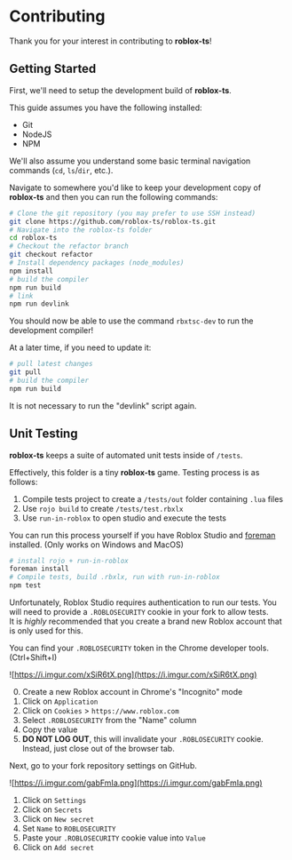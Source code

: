 # Contributing

Thank you for your interest in contributing to **roblox-ts**!

## Getting Started

First, we'll need to setup the development build of **roblox-ts**.

This guide assumes you have the following installed:

-   Git
-   NodeJS
-   NPM

We'll also assume you understand some basic terminal navigation commands (`cd`, `ls`/`dir`, etc.).

Navigate to somewhere you'd like to keep your development copy of **roblox-ts** and then you can run the following commands:

```sh
# Clone the git repository (you may prefer to use SSH instead)
git clone https://github.com/roblox-ts/roblox-ts.git
# Navigate into the roblox-ts folder
cd roblox-ts
# Checkout the refactor branch
git checkout refactor
# Install dependency packages (node_modules)
npm install
# build the compiler
npm run build
# link
npm run devlink
```

You should now be able to use the command `rbxtsc-dev` to run the development compiler!

At a later time, if you need to update it:

```sh
# pull latest changes
git pull
# build the compiler
npm run build
```

It is not necessary to run the "devlink" script again.

## Unit Testing

**roblox-ts** keeps a suite of automated unit tests inside of `/tests`.

Effectively, this folder is a tiny **roblox-ts** game. Testing process is as follows:

1. Compile tests project to create a `/tests/out` folder containing `.lua` files
2. Use `rojo build` to create `/tests/test.rbxlx`
3. Use `run-in-roblox` to open studio and execute the tests

You can run this process yourself if you have Roblox Studio and [foreman](https://github.com/Roblox/foreman) installed. (Only works on Windows and MacOS)

```sh
# install rojo + run-in-roblox
foreman install
# Compile tests, build .rbxlx, run with run-in-roblox
npm test
```

Unfortunately, Roblox Studio requires authentication to run our tests. You will need to provide a `.ROBLOSECURITY` cookie in your fork to allow tests.\
It is _highly_ recommended that you create a brand new Roblox account that is only used for this.

You can find your `.ROBLOSECURITY` token in the Chrome developer tools. (Ctrl+Shift+I)

![https://i.imgur.com/xSiR6tX.png](https://i.imgur.com/xSiR6tX.png)

0. Create a new Roblox account in Chrome's "Incognito" mode
1. Click on `Application`
1. Click on `Cookies` > `https://www.roblox.com`
1. Select `.ROBLOSECURITY` from the "Name" column
1. Copy the value
1. **DO NOT LOG OUT**, this will invalidate your `.ROBLOSECURITY` cookie. Instead, just close out of the browser tab.

Next, go to your fork repository settings on GitHub.

![https://i.imgur.com/gabFmIa.png](https://i.imgur.com/gabFmIa.png)

1. Click on `Settings`
2. Click on `Secrets`
3. Click on `New secret`
4. Set `Name` to `ROBLOSECURITY`
5. Paste your `.ROBLOSECURITY` cookie value into `Value`
6. Click on `Add secret`
